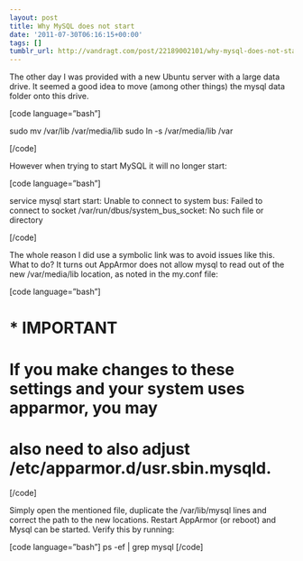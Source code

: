 ```yaml
---
layout: post
title: Why MySQL does not start
date: '2011-07-30T06:16:15+00:00'
tags: []
tumblr_url: http://vandragt.com/post/22189002101/why-mysql-does-not-start
---
```

The other day I was provided with a new Ubuntu server with a large data drive. It seemed a good idea to move (among other things) the mysql data folder onto this drive.

[code language=”bash”]

sudo mv /var/lib /var/media/lib
sudo ln -s /var/media/lib /var

[/code]

However when trying to start MySQL it will no longer start:

[code language=”bash”]

service mysql start
start: Unable to connect to system bus: Failed to connect to socket /var/run/dbus/system_bus_socket: No such file or directory

[/code]

The whole reason I did use a symbolic link was to avoid issues like this. What to do? It turns out AppArmor does not allow mysql to read out of the new /var/media/lib location, as noted in the my.conf file:

[code language=”bash”]

# * IMPORTANT
# If you make changes to these settings and your system uses apparmor, you may
# also need to also adjust /etc/apparmor.d/usr.sbin.mysqld.

[/code]

Simply open the mentioned file, duplicate the /var/lib/mysql lines and correct the path to the new locations. Restart AppArmor (or reboot) and Mysql can be started. Verify this by running:

[code language=”bash”]
ps -ef | grep mysql
[/code]
